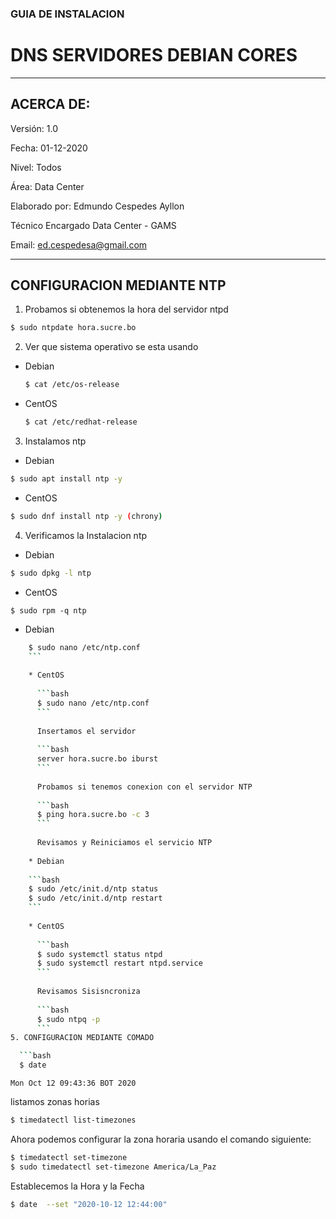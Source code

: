 ### GUIA DE INSTALACION 

# DNS SERVIDORES DEBIAN CORES

---

## ACERCA DE:

Versión: 1.0

Fecha: 01-12-2020

Nivel: Todos

Área: Data Center

Elaborado por: Edmundo Cespedes Ayllon

Técnico Encargado Data Center - GAMS

Email: [ed.cespedesa@gmail.com](ed.cespedesa@gmail.com)

---

## CONFIGURACION MEDIANTE NTP

1. Probamos si obtenemos la hora del servidor ntpd

```bash
$ sudo ntpdate hora.sucre.bo
```

2. Ver que sistema operativo se esta usando

* Debian

  ```bash
  $ cat /etc/os-release
  ```

* CentOS

  ```bash
  $ cat /etc/redhat-release
  ```

3. Instalamos ntp 

  * Debian

  ```bash
  $ sudo apt install ntp -y
  ```

  * CentOS

  ```bash
  $ sudo dnf install ntp -y (chrony)
  ```

4. Verificamos la Instalacion ntp 

  * Debian

  ```bash
  $ sudo dpkg -l ntp
  ```
  * CentOS

  ```
  $ sudo rpm -q ntp
  ```

  * Debian
    
```bash
    $ sudo nano /etc/ntp.conf 
    ```
    
    * CentOS
    
      ```bash
      $ sudo nano /etc/ntp.conf
      ```
    
      Insertamos el servidor
    
      ```bash
      server hora.sucre.bo iburst
      ```
    
      Probamos si tenemos conexion con el servidor NTP
    
      ```bash
      $ ping hora.sucre.bo -c 3
      ```
    
      Revisamos y Reiniciamos el servicio NTP
    
    * Debian
    
    ```bash
    $ sudo /etc/init.d/ntp status
    $ sudo /etc/init.d/ntp restart 
    ```
    
    * CentOS
    
      ```bash
      $ sudo systemctl status ntpd
      $ sudo systemctl restart ntpd.service
      ```
    
      Revisamos Sisisncroniza
    
      ```bash
      $ sudo ntpq -p
      ```
5. CONFIGURACION MEDIANTE COMADO

  ```bash
  $ date
  ```

  ```output
  Mon Oct 12 09:43:36 BOT 2020
  ```

  listamos zonas horias

  ```bash
  $ timedatectl list-timezones
  ```

  Ahora podemos configurar la zona horaria usando el comando siguiente:

  ```bash
  $ timedatectl set-timezone
  $ sudo timedatectl set-timezone America/La_Paz
  ```

  Establecemos la Hora y la Fecha

  ```bash
  $ date  --set "2020-10-12 12:44:00"
  ```

  
